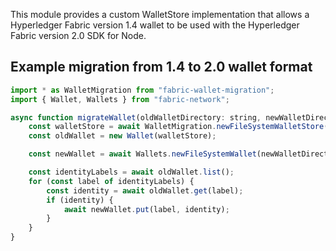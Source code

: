 This module provides a custom WalletStore implementation that allows a Hyperledger Fabric version 1.4 wallet to be
used with the Hyperledger Fabric version 2.0 SDK for Node.

## Example migration from 1.4 to 2.0 wallet format

```javascript
import * as WalletMigration from "fabric-wallet-migration";
import { Wallet, Wallets } from "fabric-network";

async function migrateWallet(oldWalletDirectory: string, newWalletDirectory: string) {
    const walletStore = await WalletMigration.newFileSystemWalletStore(oldWalletDirectory);
    const oldWallet = new Wallet(walletStore);

    const newWallet = await Wallets.newFileSystemWallet(newWalletDirectory);

    const identityLabels = await oldWallet.list();
    for (const label of identityLabels) {
        const identity = await oldWallet.get(label);
        if (identity) {
            await newWallet.put(label, identity);
        }
    }
}
```
